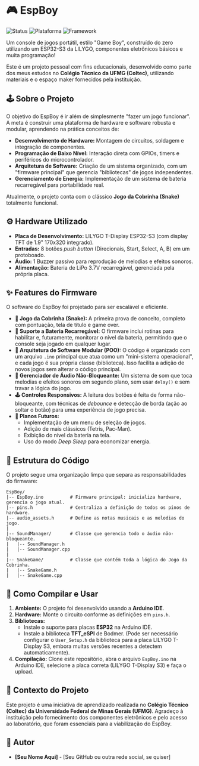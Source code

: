 # 🎮 EspBoy

![Status](https://img.shields.io/badge/status-em%20desenvolvimento-yellow)
![Plataforma](https://img.shields.io/badge/plataforma-ESP32--S3-blue)
![Framework](https://img.shields.io/badge/framework-Arduino-cyan)

Um console de jogos portátil, estilo "Game Boy", construído do zero utilizando um ESP32-S3 da LILYGO, componentes eletrônicos básicos e muita programação!

Este é um projeto pessoal com fins educacionais, desenvolvido como parte dos meus estudos no **Colégio Técnico da UFMG (Coltec)**, utilizando materiais e o espaço maker fornecidos pela instituição.

## 🕹️ Sobre o Projeto

O objetivo do EspBoy é ir além de simplesmente "fazer um jogo funcionar". A meta é construir uma plataforma de hardware e software robusta e modular, aprendendo na prática conceitos de:

- **Desenvolvimento de Hardware:** Montagem de circuitos, soldagem e integração de componentes.
- **Programação de Baixo Nível:** Interação direta com GPIOs, timers e periféricos do microcontrolador.
- **Arquitetura de Software:** Criação de um sistema organizado, com um "firmware principal" que gerencia "bibliotecas" de jogos independentes.
- **Gerenciamento de Energia:** Implementação de um sistema de bateria recarregável para portabilidade real.

Atualmente, o projeto conta com o clássico **Jogo da Cobrinha (Snake)** totalmente funcional.

## ⚙️ Hardware Utilizado

-   **Placa de Desenvolvimento:** LILYGO T-Display ESP32-S3 (com display TFT de 1.9" 170x320 integrado).
-   **Entradas:** 8 botões *push button* (Direcionais, Start, Select, A, B) em um protoboado.
-   **Áudio:** 1 Buzzer passivo para reprodução de melodias e efeitos sonoros.
-   **Alimentação:** Bateria de LiPo 3.7V recarregável, gerenciada pela própria placa.

## ✨ Features do Firmware

O software do EspBoy foi projetado para ser escalável e eficiente.

-   **🐍 Jogo da Cobrinha (Snake):** A primeira prova de conceito, completo com pontuação, tela de título e game over.
-   **🔋 Suporte a Bateria Recarregável:** O firmware inclui rotinas para habilitar e, futuramente, monitorar o nível da bateria, permitindo que o console seja jogado em qualquer lugar.
-   **🧩 Arquitetura de Software Modular (POO):** O código é organizado com um arquivo `.ino` principal que atua como um "mini-sistema operacional", e cada jogo é sua própria classe (biblioteca). Isso facilita a adição de novos jogos sem alterar o código principal.
-   **🎵 Gerenciador de Áudio Não-Bloqueante:** Um sistema de som que toca melodias e efeitos sonoros em segundo plano, sem usar `delay()` e sem travar a lógica do jogo.
-   **🕹️ Controles Responsivos:** A leitura dos botões é feita de forma não-bloqueante, com técnicas de *debounce* e detecção de borda (ação ao soltar o botão) para uma experiência de jogo precisa.
-   **🚀 Planos Futuros:**
    -   Implementação de um menu de seleção de jogos.
    -   Adição de mais clássicos (Tetris, Pac-Man).
    -   Exibição do nível da bateria na tela.
    -   Uso do modo *Deep Sleep* para economizar energia.

## 📂 Estrutura do Código

O projeto segue uma organização limpa que separa as responsabilidades do firmware:

```
EspBoy/
|-- EspBoy.ino          # Firmware principal: inicializa hardware, gerencia o jogo atual.
|-- pins.h              # Centraliza a definição de todos os pinos de hardware.
|-- audio_assets.h      # Define as notas musicais e as melodias do jogo.
|
|-- SoundManager/       # Classe que gerencia todo o áudio não-bloqueante.
|   |-- SoundManager.h
|   |-- SoundManager.cpp
|
|-- SnakeGame/          # Classe que contém toda a lógica do Jogo da Cobrinha.
|   |-- SnakeGame.h
|   |-- SnakeGame.cpp
```


## 🚀 Como Compilar e Usar

1.  **Ambiente:** O projeto foi desenvolvido usando a **Arduino IDE**.
2.  **Hardware:** Monte o circuito conforme as definições em `pins.h`.
3.  **Bibliotecas:**
    -   Instale o suporte para placas **ESP32** na Arduino IDE.
    -   Instale a biblioteca **TFT_eSPI** de Bodmer. (Pode ser necessário configurar o `User_Setup.h` da biblioteca para a placa LILYGO T-Display S3, embora muitas versões recentes a detectem automaticamente).
4.  **Compilação:** Clone este repositório, abra o arquivo `EspBoy.ino` na Arduino IDE, selecione a placa correta (LILYGO T-Display S3) e faça o upload.

## 🏫 Contexto do Projeto

Este projeto é uma iniciativa de aprendizado realizada no **Colégio Técnico (Coltec) da Universidade Federal de Minas Gerais (UFMG)**. Agradeço à instituição pelo fornecimento dos componentes eletrônicos e pelo acesso ao laboratório, que foram essenciais para a viabilização do EspBoy.

## 👤 Autor

-   **[Seu Nome Aqui]** - [Seu GitHub ou outra rede social, se quiser]
